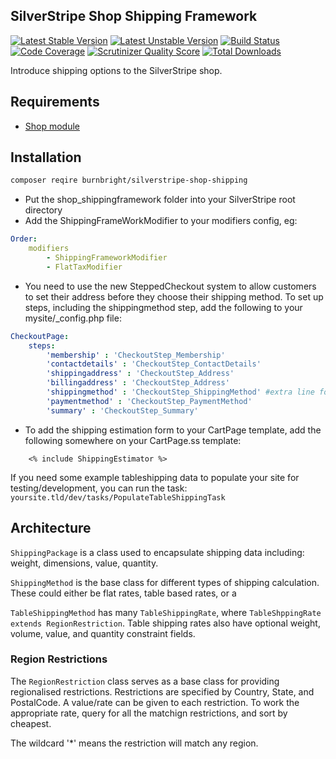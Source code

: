 ## SilverStripe Shop Shipping Framework

[![Latest Stable Version](https://poser.pugx.org/burnbright/silverstripe-shop-shipping/v/stable.png)](https://packagist.org/packages/burnbright/silverstripe-shop-shipping)
[![Latest Unstable Version](https://poser.pugx.org/burnbright/silverstripe-shop-shipping/v/unstable.png)](https://packagist.org/packages/burnbright/silverstripe-shop-shipping)
[![Build Status](https://secure.travis-ci.org/burnbright/silverstripe-shop-shipping.png)](http://travis-ci.org/burnbright/silverstripe-shop)
[![Code Coverage](https://scrutinizer-ci.com/g/burnbright/silverstripe-shop-shipping/badges/coverage.png?s=cae0140f6d9a99c35b20c23b8bbe88711d526246)](https://scrutinizer-ci.com/g/burnbright/silverstripe-shop-shipping/)
[![Scrutinizer Quality Score](https://scrutinizer-ci.com/g/burnbright/silverstripe-shop-shipping/badges/quality-score.png?s=802731e23565b5a7051b5622a56fccb7b764662a)](https://scrutinizer-ci.com/g/burnbright/silverstripe-shop-shipping/)
[![Total Downloads](https://poser.pugx.org/burnbright/silverstripe-shop-shipping/downloads.png)](https://packagist.org/packages/burnbright/silverstripe-shop-shipping)

Introduce shipping options to the SilverStripe shop.

## Requirements

 * [Shop module](https://github.com/burnbright/silverstripe-shop)

## Installation

```sh
composer reqire burnbright/silverstripe-shop-shipping
```

 * Put the shop_shippingframework folder into your SilverStripe root directory
 * Add the ShippingFrameWorkModifier to your modifiers config, eg:

```yaml
Order:
    modifiers
        - ShippingFrameworkModifier
        - FlatTaxModifier
```

 * You need to use the new SteppedCheckout system to allow customers to set their address
 before they choose their shipping method. To set up steps, including the shippingmethod step,
 add the following to your mysite/_config.php file:

```yaml
CheckoutPage:
    steps:
		'membership' : 'CheckoutStep_Membership'
        'contactdetails' : 'CheckoutStep_ContactDetails'
        'shippingaddress' : 'CheckoutStep_Address'
        'billingaddress' : 'CheckoutStep_Address'
        'shippingmethod' : 'CheckoutStep_ShippingMethod' #extra line for shipping method
        'paymentmethod' : 'CheckoutStep_PaymentMethod'
        'summary' : 'CheckoutStep_Summary'
```

 * To add the shipping estimation form to your CartPage template, add the following
 somewhere on your CartPage.ss template:

```
    <% include ShippingEstimator %>
```

If you need some example tableshipping data to populate your site for testing/development, 
you can run the task: `yoursite.tld/dev/tasks/PopulateTableShippingTask`

## Architecture

`ShippingPackage` is a class used to encapsulate shipping data including: weight, dimensions, value, quantity.

`ShippingMethod` is the base class for different types of shipping calculation.
These could either be flat rates, table based rates, or a

`TableShippingMethod` has many `TableShippingRate`, where `TableShppingRate extends RegionRestriction`.
Table shipping rates also have optional weight, volume, value, and quantity constraint fields.

### Region Restrictions

The `RegionRestriction` class serves as a base class for providing regionalised restrictions.
Restrictions are specified by Country, State, and PostalCode. A value/rate can be given to each
restriction. To work the appropriate rate, query for all the matchign restrictions, and sort
by cheapest.

The wildcard '*' means the restriction will match any region.